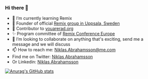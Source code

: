 ### Hi there 👋
- 🌱 I’m currently learning Remix
- 💖 Founder of official <a href="https://www.meetup.com/remix_run-uppsala/" >Remix group in Uppsala, Sweden </a>
- 💼 Contributor to <a href="https://youarerad.org/">youarerad.org</a>
- ✨ Program committee of <a href="https://remixconf.eu">Remix Conference Europe</a>
- 👯 I’m looking to collaborate on anything that's exciting, send me a message and we will discuss
- 📫 How to reach me: Niklas.Abrahamsson@me.com
- Find me on Twitter: <a href="https://twitter.com/Niab91">Niklas Abrahamsson</a>
- Or Linkedin: <a href="https://www.linkedin.com/in/niklas-abrahamsson-1aab7585/">Niklas Abrahamsson<a/>
<!--
**NiklasAbrahamsson/NiklasAbrahamsson** is a ✨ _special_ ✨ repository because its `README.md` (this file) appears on your GitHub profile.

Here are some ideas to get you started:

- 🔭 I’m currently working on ...
- 🌱 I’m currently learning ...
- 👯 I’m looking to collaborate on ...
- 🤔 I’m looking for help with ...
- 💬 Ask me about ...
- 📫 How to reach me: ...
- 😄 Pronouns: ...
- ⚡ Fun fact: ...
-->
[![Anurag's GitHub stats](https://github-readme-stats.vercel.app/api?username=niklasabrahamsson&count_private=true&show_icons=true&theme=radical)](https://github.com/anuraghazra/github-readme-stats)
